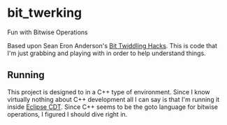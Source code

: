 bit_twerking
============

Fun with Bitwise Operations

Based upon Sean Eron Anderson's [Bit Twiddling Hacks](https://graphics.stanford.edu/~seander/bithacks.html). This is code that I'm just grabbing and playing with in order to help understand things.

Running
-------

This project is designed to in a C++ type of environment. Since I know virtually nothing about C++ development all I can say is that I'm running it inside [Eclipse CDT](http://www.eclipse.org/cdt/). Since C++ seems to be the goto language for bitwise operations, I figured I should dive right in.


